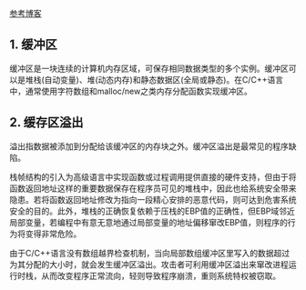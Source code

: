 [参考博客](https://www.cnblogs.com/clover-toeic/p/3737011.html)

## 1. 缓冲区

缓冲区是一块连续的计算机内存区域，可保存相同数据类型的多个实例。缓冲区可以是堆栈(自动变量)、堆(动态内存)和静态数据区(全局或静态)。在C/C++语言中，通常使用字符数组和malloc/new之类内存分配函数实现缓冲区。


## 2. 缓存区溢出

溢出指数据被添加到分配给该缓冲区的内存块之外。缓冲区溢出是最常见的程序缺陷。

栈帧结构的引入为高级语言中实现函数或过程调用提供直接的硬件支持，但由于将函数返回地址这样的重要数据保存在程序员可见的堆栈中，因此也给系统安全带来隐患。若将函数返回地址修改为指向一段精心安排的恶意代码，则可达到危害系统安全的目的。此外，堆栈的正确恢复依赖于压栈的EBP值的正确性，但EBP域邻近局部变量，若编程中有意无意地通过局部变量的地址偏移窜改EBP值，则程序的行为将变得非常危险。

由于C/C++语言没有数组越界检查机制，当向局部数组缓冲区里写入的数据超过为其分配的大小时，就会发生缓冲区溢出。攻击者可利用缓冲区溢出来窜改进程运行时栈，从而改变程序正常流向，轻则导致程序崩溃，重则系统特权被窃取。
